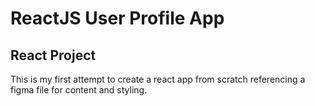 # ReactJS User Profile App

## React Project
This is my first attempt to create a react app from scratch referencing a figma file for content and styling.


